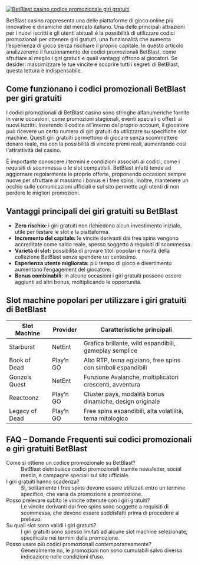 [![BetBlast casino codice promozionale giri gratuiti](https://123-caf.pages.dev/gitsignup.png)](https://vrmoo.ru/Bt82HjjY)

<p>BetBlast casino rappresenta una delle piattaforme di gioco online più innovative e dinamiche del mercato italiano. Una delle principali attrazioni per i nuovi iscritti e gli utenti abituali è la possibilità di utilizzare codici promozionali per ottenere giri gratuiti, una funzionalità che aumenta l’esperienza di gioco senza rischiare il proprio capitale. In questo articolo analizzeremo il funzionamento dei codici promozionali BetBlast, come sfruttare al meglio i giri gratuiti e quali vantaggi offrono ai giocatori. Se desideri massimizzare le tue vincite e scoprire tutti i segreti di BetBlast, questa lettura è indispensabile.</p>  <h2>Come funzionano i codici promozionali BetBlast per giri gratuiti</h2> <p>I codici promozionali di BetBlast casino sono stringhe alfanumeriche fornite in varie occasioni, come promozioni stagionali, eventi speciali o offerti ai nuovi iscritti. Inserendo il codice all’interno del proprio account, il giocatore può ricevere un certo numero di giri gratuiti da utilizzare su specifiche slot machine. Questi giri gratuiti permettono di giocare senza scommettere denaro reale, ma con la possibilità di vincere premi reali, aumentando così l'attrattività del casino.</p>  <p>È importante conoscere i termini e condizioni associati ai codici, come i requisiti di scommessa o le slot compatibili. BetBlast infatti tende ad aggiornare regolarmente le proprie offerte, proponendo occasioni sempre nuove per sfruttare al massimo i bonus e i free spins. Inoltre, mantenere un occhio sulle comunicazioni ufficiali e sul sito permette agli utenti di non perdere le migliori promozioni.</p>  <h2>Vantaggi principali dei giri gratuiti su BetBlast</h2> <ul>   <li><strong>Zero rischio:</strong> i giri gratuiti non richiedono alcun investimento iniziale, utile per testare le slot e la piattaforma.</li>   <li><strong>Incremento del capitale:</strong> le vincite derivanti dai free spins vengono accreditate come saldo reale, spesso soggetto a requisiti di scommessa.</li>   <li><strong>Varietà di slot:</strong> possibilità di provare titoli popolari e novità della collezione BetBlast senza spendere un centesimo.</li>   <li><strong>Esperienza utente migliorata:</strong> più tempo di gioco e divertimento aumentano l’engagement del giocatore.</li>   <li><strong>Bonus combinabili:</strong> in alcune occasioni i giri gratuiti possono essere aggiunti ad altri bonus, moltiplicando le opportunità.</li> </ul>  <h2>Slot machine popolari per utilizzare i giri gratuiti di BetBlast</h2> <table>   <thead>     <tr>       <th>Slot Machine</th>       <th>Provider</th>       <th>Caratteristiche principali</th>     </tr>   </thead>   <tbody>     <tr>       <td>Starburst</td>       <td>NetEnt</td>       <td>Grafica brillante, wild espandibili, gameplay semplice</td>     </tr>     <tr>       <td>Book of Dead</td>       <td>Play’n GO</td>       <td>Alto RTP, tema egiziano, free spins con simboli espandibili</td>     </tr>     <tr>       <td>Gonzo’s Quest</td>       <td>NetEnt</td>       <td>Funzione Avalanche, moltiplicatori crescenti, avventura</td>     </tr>     <tr>       <td>Reactoonz</td>       <td>Play’n GO</td>       <td>Cluster pays, modalità bonus dinamiche, design originale</td>     </tr>     <tr>       <td>Legacy of Dead</td>       <td>Play’n GO</td>       <td>Free spins espandibili, alta volatilità, tema mitologico</td>     </tr>   </tbody> </table>  <h2>FAQ – Domande Frequenti sui codici promozionali e giri gratuiti BetBlast</h2> <dl>   <dt>Come si ottiene un codice promozionale su BetBlast?</dt>   <dd>BetBlast distribuisce codici promozionali tramite newsletter, social media, e campagne speciali sul sito ufficiale.</dd>    <dt>I giri gratuiti hanno scadenza?</dt>   <dd>Sì, solitamente i free spins devono essere utilizzati entro un termine specifico, che varia da promozione a promozione.</dd>    <dt>Posso prelevare subito le vincite ottenute con i giri gratuiti?</dt>   <dd>Le vincite derivanti dai free spins sono soggette a requisiti di scommessa, che devono essere soddisfatti prima di procedere al prelievo.</dd>    <dt>Su quali slot sono validi i giri gratuiti?</dt>   <dd>I giri gratuiti sono spesso limitati ad alcune slot machine selezionate, specificate nei termini della promozione.</dd>    <dt>Posso usare più codici promozionali contemporaneamente?</dt>   <dd>Generalmente no, le promozioni non sono cumulabili salvo diversa indicazione nelle condizioni d’uso.</dd> </dl>